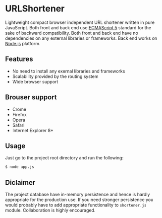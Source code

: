 # URLShortener

  Lightweight compact browser independent URL shortener written in pure JavaScript. Both front and back end use [ECMAScript 5](https://www.ecma-international.org/ecma-262/5.1/) standard for the sake of backward compatibility. Both front and back end have no dependencies on any external libraries or frameworks. Back end works on [Node.js](https://nodejs.org/) platform.

  ## Features

  * No need to install any exernal libraries and frameworks
  * Scalability provided by the routing system
  * Wide browser support

  ## Brouser support

  * Crome
  * Firefox
  * Opera
  * Safari
  * Internet Explorer 8+

  ## Usage

  Just go to the project root directory and run the following:

```bash
$ node app.js
```

  ## Diclaimer
  The project database have in-memory persistence and hence is hardly appropriate for the production use. If you need stronger persistence you would probably have to add appropriate functionality to `shortener.js` module. Collaboration is highly encouraged.
